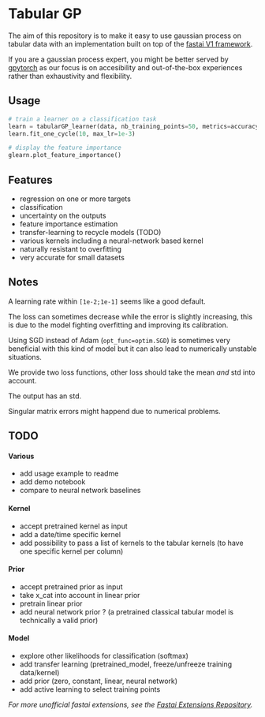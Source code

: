 # Tabular GP

The aim of this repository is to make it easy to use gaussian process on tabular data with an implementation built on top of the [fastai V1 framework](https://docs.fast.ai/).

If you are a gaussian process expert, you might be better served by [gpytorch](https://gpytorch.ai/) as our focus is on accesibility and out-of-the-box experiences rather than exhaustivity and flexibility.

## Usage

```python
# train a learner on a classification task
learn = tabularGP_learner(data, nb_training_points=50, metrics=accuracy)
learn.fit_one_cycle(10, max_lr=1e-3)

# display the feature importance
glearn.plot_feature_importance()
```

## Features

- regression on one or more targets
- classification
- uncertainty on the outputs
- feature importance estimation
- transfer-learning to recycle models (TODO)
- various kernels including a neural-network based kernel
- naturally resistant to overfitting
- very accurate for small datasets

## Notes

A learning rate within  `[1e-2;1e-1]` seems like a good default.

The loss can sometimes decrease while the error is slightly increasing, this is due to the model fighting overfitting and improving its calibration.

Using SGD instead of Adam (`opt_func=optim.SGD`) is sometimes very beneficial with this kind of model but it can also lead to numerically unstable situations.

We provide two loss functions, other loss should take the mean *and* std into account.

The output has an std.

Singular matrix errors might happend due to numerical problems.

## TODO

#### Various

- add usage example to readme
- add demo notebook
- compare to neural network baselines

#### Kernel

- accept pretrained kernel as input
- add a date/time specific kernel
- add possibility to pass a list of kernels to the tabular kernels (to have one specific kernel per column)

#### Prior

- accept pretrained prior as input
- take x_cat into account in linear prior
- pretrain linear prior
- add neural network prior ? (a pretrained classical tabular model is technically a valid prior)

#### Model

- explore other likelihoods for classification (softmax)
- add transfer learning (pretrained_model, freeze/unfreeze training data/kernel)
- add prior (zero, constant, linear, neural network)
- add active learning to select training points

*For more unofficial fastai extensions, see the [Fastai Extensions Repository](https://github.com/nestordemeure/fastai-extensions-repository).*